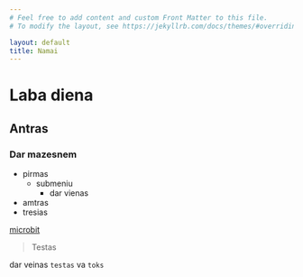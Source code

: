 ```yaml
---
# Feel free to add content and custom Front Matter to this file.
# To modify the layout, see https://jekyllrb.com/docs/themes/#overriding-theme-defaults

layout: default
title: Namai
---
```



# Laba diena

## Antras

### Dar mazesnem

- pirmas
  - submeniu
    - dar vienas
- amtras
- tresias 

[microbit](https://microbit.org)

> Testas

dar veinas `testas` va `toks` 
